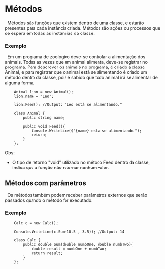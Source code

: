 # Métodos 

&nbsp; Métodos são funções que existem dentro de uma classe, e estarão presentes para cada instância criada. Métodos são ações ou processos que se espera em todas as instâncias da classe. <br>

### Exemplo

&nbsp; Em um programa de zoologico deve-se controlar a alimentação dos animais. Todas as vezes que um animal alimenta, deve-se registrar no programa. Para descrever os animais no programa, é criado  a classe Animal, e para registrar que o animal está se alimentando é criado um método dentro da classe, pois é sabido que todo animal irá se alimentar de alguma forma.

```
    Animal lion = new Animal();
    lion.name = "Leo";

    lion.Feed(); //Output: "Leo está se alimentando."

    class Animal {
        public string name;
        
        public void Feed(){
            Console.WriteLine($"{name} está se alimentando.");
            return;
        }
    };
```

Obs:

- O tipo de retorno "void" utilizado no método Feed dentro da classe, indica que a função não retornar nenhum valor.

## Métodos com parâmetros

&nbsp; Os métodos também podem receber parâmetros externos que serão passados quando o método for executado.

### Exemplo

```
    Calc c = new Calc();

    Console.WriteLine(c.Sum(10.5 , 3.5)); //Output: 14

    class Calc {
        public double Sum(double numbOne, double numbTwo){
            double result = numbOne + numbTwo;
            return result;
        }
    };
```